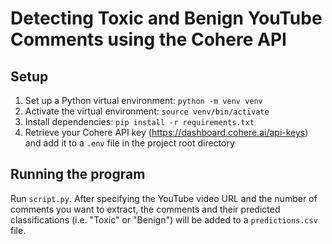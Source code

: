 # Detecting Toxic and Benign YouTube Comments using the Cohere API

## Setup

1. Set up a Python virtual environment: `python -m venv venv`
2. Activate the virtual environment: `source venv/bin/activate`
3. Install dependencies: `pip install -r requirements.txt`
4. Retrieve your Cohere API key (https://dashboard.cohere.ai/api-keys) and add it to a `.env` file in the project root directory

## Running the program

Run `script.py`. After specifying the YouTube video URL and the number of comments you want to extract, the comments and their predicted classifications (i.e. "Toxic" or "Benign") will be added to a `predictions.csv` file.
